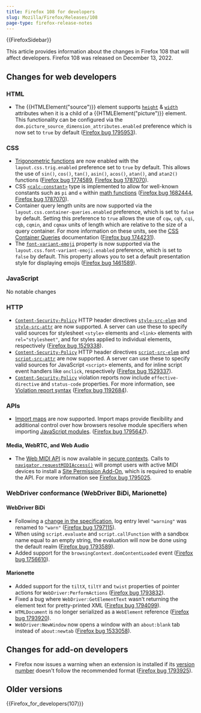 ```yaml
---
title: Firefox 108 for developers
slug: Mozilla/Firefox/Releases/108
page-type: firefox-release-notes
---
```


{{FirefoxSidebar}}

This article provides information about the changes in Firefox 108 that will affect developers. Firefox 108 was released on December 13, 2022.

## Changes for web developers

### HTML

- The {{HTMLElement("source")}} element supports [`height`](/en-US/docs/Web/HTML/Element/source#height) & [`width`](/en-US/docs/Web/HTML/Element/source#width) attributes when it is a child of a {{HTMLElement("picture")}} element.
  This functionality can be configured via the `dom.picture_source_dimension_attributes.enabled` preference which is now set to `true` by default ([Firefox bug 1795953](https://bugzil.la/1795953)).

### CSS

- [Trigonometric functions](/en-US/docs/Web/CSS/CSS_Functions#trigonometric_functions) are now enabled with the `layout.css.trig.enabled` preference set to `true` by default.
  This allows the use of `sin()`, `cos()`, `tan()`, `asin()`, `acos()`, `atan()`, and `atan2()` functions ([Firefox bug 1774589](https://bugzil.la/1774589), [Firefox bug 1787070](https://bugzil.la/1787070)).
- CSS [`<calc-constant>`](/en-US/docs/Web/CSS/calc-constant) type is implemented to allow for well-known constants such as `pi` and `e` within [math functions](/en-US/docs/Web/CSS/CSS_Functions#math_functions) ([Firefox bug 1682444](https://bugzil.la/1682444), [Firefox bug 1787070](https://bugzil.la/1787070)).
- Container query length units are now supported via the `layout.css.container-queries.enabled` preference, which is set to `false` by default.
  Setting this preference to `true` allows the use of `cqw`, `cqh`, `cqi`, `cqb`, `cqmin`, and `cqmax` units of length which are relative to the size of a query container.
  For more information on these units, see the [CSS Container Queries](/en-US/docs/Web/CSS/CSS_containment/Container_queries#container_query_length_units) documentation ([Firefox bug 1744231](https://bugzil.la/1744231)).
- The [`font-variant-emoji`](/en-US/docs/Web/CSS/font-variant-emoji) property is now supported via the `layout.css.font-variant-emoji.enabled` preference, which is set to `false` by default. This property allows you to set a default presentation style for displaying emojis ([Firefox bug 1461589](https://bugzil.la/1461589)).

### JavaScript

No notable changes

### HTTP

- [`Content-Security-Policy`](/en-US/docs/Web/HTTP/Headers/Content-Security-Policy) HTTP header directives [`style-src-elem`](/en-US/docs/Web/HTTP/Headers/Content-Security-Policy/style-src-elem) and [`style-src-attr`](/en-US/docs/Web/HTTP/Headers/Content-Security-Policy/style-src-attr) are now supported.
  A server can use these to specify valid sources for stylesheet `<style>` elements and `<link>` elements with `rel="stylesheet"`, and for styles applied to individual elements, respectively ([Firefox bug 1529338](https://bugzil.la/1529338)).
- [`Content-Security-Policy`](/en-US/docs/Web/HTTP/Headers/Content-Security-Policy) HTTP header directives [`script-src-elem`](/en-US/docs/Web/HTTP/Headers/Content-Security-Policy/script-src-elem) and [`script-src-attr`](/en-US/docs/Web/HTTP/Headers/Content-Security-Policy/script-src-attr) are now supported.
  A server can use these to specify valid sources for JavaScript `<script>` elements, and for inline script event handlers like `onclick`, respectively ([Firefox bug 1529337](https://bugzil.la/1529337)).
- [`Content-Security-Policy`](/en-US/docs/Web/HTTP/Headers/Content-Security-Policy) violation reports now include `effective-directive` and `status-code` properties.
  For more information, see [Violation report syntax](/en-US/docs/Web/HTTP/CSP#violation_report_syntax) ([Firefox bug 1192684](https://bugzil.la/1192684)).

### APIs

- [Import maps](/en-US/docs/Web/HTML/Element/script/type/importmap) are now supported.
  Import maps provide flexibility and additional control over how browsers resolve module specifiers when importing [JavaScript modules](/en-US/docs/Web/JavaScript/Guide/Modules).
  ([Firefox bug 1795647](https://bugzil.la/1795647)).

#### Media, WebRTC, and Web Audio

- The [Web MIDI API](/en-US/docs/Web/API/Web_MIDI_API) is now available in [secure contexts](/en-US/docs/Web/Security/Secure_Contexts).
  Calls to [`navigator.requestMIDIAccess()`](/en-US/docs/Web/API/Navigator/requestMIDIAccess) will prompt users with active MIDI devices to install a [Site Permission Add-On](https://support.mozilla.org/en-US/kb/site-permission-add-ons), which is required to enable the API.
  For more information see [Firefox bug 1795025](https://bugzil.la/1795025).

### WebDriver conformance (WebDriver BiDi, Marionette)

#### WebDriver BiDi

- Following a [change in the specification](https://github.com/w3c/webdriver-bidi/pull/259), log entry level `"warning"` was renamed to `"warn"` ([Firefox bug 1797115](https://bugzil.la/1797115)).
- When using `script.evaluate` and `script.callFunction` with a sandbox name equal to an empty string, the evaluation will now be done using the default realm ([Firefox bug 1793589](https://bugzil.la/1793589)).
- Added support for the `browsingContext.domContentLoaded` event ([Firefox bug 1756610](https://bugzil.la/1756610)).

#### Marionette

- Added support for the `tiltX`, `tiltY` and `twist` properties of pointer actions for `WebDriver:PerformActions` ([Firefox bug 1793832](https://bugzil.la/1793832)).
- Fixed a bug where `WebDriver:GetElementText` wasn't returning the element text for pretty-printed XML ([Firefox bug 1794099](https://bugzil.la/1794099)).
- `HTMLDocument` is no longer serialized as a `WebElement` reference ([Firefox bug 1793920](https://bugzil.la/1793920)).
- `WebDriver:NewWindow` now opens a window with an `about:blank` tab instead of `about:newtab` ([Firefox bug 1533058](https://bugzil.la/1533058)).

## Changes for add-on developers

- Firefox now issues a warning when an extension is installed if its [version number](/en-US/docs/Mozilla/Add-ons/WebExtensions/manifest.json/version) doesn't follow the recommended format ([Firefox bug 1793925](https://bugzil.la/1793925)).

## Older versions

{{Firefox_for_developers(107)}}
